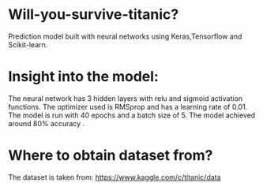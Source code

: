# Will-you-survive-titanic?
Prediction model built with neural networks using Keras,Tensorflow and Scikit-learn.
# Insight into the model:
The neural network has 3 hidden layers with relu and sigmoid activation functions. 
The optimizer used is RMSprop and has a learning rate of 0.01.
The model is run with 40 epochs and a batch size of 5. 
The model achieved around 80% accuracy .
# Where to obtain dataset from?
The dataset is taken from: https://www.kaggle.com/c/titanic/data
